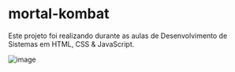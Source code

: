 # mortal-kombat
Este projeto foi realizando durante as aulas de Desenvolvimento de Sistemas em HTML, CSS &amp; JavaScript.

![image](https://github.com/user-attachments/assets/7317c6f4-66b8-465b-aeb1-cec7b5457ee4)

